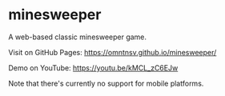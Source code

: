 # minesweeper
A web-based classic minesweeper game.

Visit on GitHub Pages:
https://omntnsv.github.io/minesweeper/

Demo on YouTube:
https://youtu.be/kMCL_zC6EJw

Note that there's currently no support for mobile platforms.
